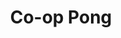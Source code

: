 ---
title: Co-op Pong
years: 2019
githubUrl: https://github.com/Jaco26/co-op-pong
homepageUrl: https://jaco26.github.io/co-op-pong/
---